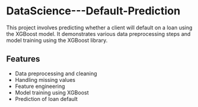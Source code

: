 # DataScience---Default-Prediction

This project involves predicting whether a client will default on a loan using the XGBoost model. It demonstrates various data preprocessing steps and model training using the XGBoost library.

## Features

- Data preprocessing and cleaning
- Handling missing values
- Feature engineering
- Model training using XGBoost
- Prediction of loan default




